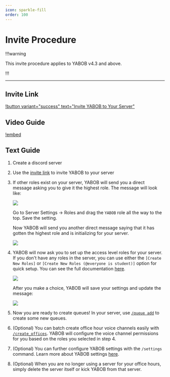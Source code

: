 ```yaml
---
icon: sparkle-fill
order: 100
---
```


# Invite Procedure

!!!warning

This invite procedure applies to YABOB v4.3 and above.

!!!

---

## Invite Link

[!button variant="success" text="Invite YABOB to Your Server"](https://discord.com/api/oauth2/authorize?client_id=967586305959657482&permissions=8&scope=bot)

## Video Guide

[!embed](https://www.youtube.com/watch?v=e7CpJED-c7w)

## Text Guide

1.  Create a discord server
2.  Use the [invite link](https://discord.com/oauth2/authorize?client_id=967586305959657482&permissions=8&scope=bot) to invite YABOB to your server
3.  If other roles exist on your server, YABOB will send you a direct message asking you to give it the highest role. The message will look like:

    ![](https://user-images.githubusercontent.com/60045212/211128697-ccf287c9-8f75-48fc-a856-ca5cb498e87a.png)

    Go to Server Settings $\to$ Roles and drag the `YABOB` role all the way to the top. Save the setting.

    Now YABOB will send you another direct message saying that it has gotten the highest role and is initializing for your server.

    ![](https://user-images.githubusercontent.com/60045212/211128723-c208ccf5-76f3-4620-ab22-b44d1cae996d.png)

4.  YABOB will now ask you to set up the access level roles for your server. If you don't have any roles in the server, you can use either the `[Create New Roles]` or `[Create New Roles (@everyone is student)]` option for quick setup. You can see the full documentation [here](/user-docs/settings.md#server-roles).

    ![](https://user-images.githubusercontent.com/60045212/211129036-5946fe37-5cf6-41f2-a4e7-a0ef845dd6ea.png)

    After you make a choice, YABOB will save your settings and update the message:

    ![](https://user-images.githubusercontent.com/60045212/211128775-4faa109b-fddd-4a30-a688-2c9bd09a43bb.png)

5.  Now you are ready to create queues! In your server, use [`/queue add`](/user-docs/built-in-commands.md#queue) to create some new queues.

6.  (Optional) You can batch create office hour voice channels easily with [`/create_offices`](/user-docs/built-in-commands.md#create_offices). YABOB will configure the voice channel permissions for you based on the roles you selected in step 4.

7.  (Optional) You can further configure YABOB settings with the `/settings` command. Learn more about YABOB settings [here](/user-docs/settings.md).

8.  (Optional) When you are no longer using a server for your office hours, simply delete the server itself or kick YABOB from that server.
